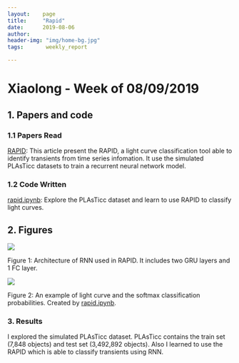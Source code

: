 ```yaml
---
layout:    page
title:     "Rapid"
date:      2019-08-06 
author: 
header-img: "img/home-bg.jpg"
tags:       weekly_report

---
```



# Xiaolong - Week of 08/09/2019

## 1. Papers and code

### 1.1 Papers Read

[RAPID](https://arxiv.org/abs/1904.00014): This article present the RAPID, a light curve classification tool able to identify transients from time series infomation. It use the simulated PLAsTicc datasets to train a recurrent neural network model.

### 1.2 Code Written

[rapid.ipynb](https://github.com/xiaolng/weekly_report/blob/master/source/rapid.ipynb): Explore the PLAsTicc dataset and learn to use RAPID to classify light curves.


## 2. Figures

![](https://github.com/xiaolng/weekly_report/blob/master/imgs/0809_rapid_2.png?raw=true)

Figure 1: Architecture of RNN used in RAPID. It includes two GRU layers and 1 FC layer. 

![](https://github.com/xiaolng/weekly_report/blob/master/imgs/0809_rapid_1.png?raw=true)

Figure 2: An example of light curve and the softmax classification probabilities. Created by [rapid.ipynb](https://github.com/xiaolng/weekly_report/blob/master/source/rapid.ipynb).

### 3. Results

I explored the simulated PLAsTicc dataset. PLAsTicc contains the train set (7,848 objects) and test set (3,492,892 objects). Also I learned to use the RAPID which is able to classify transients using RNN. 


